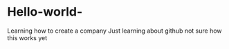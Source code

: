 # Hello-world-
Learning how to create a company 
Just learning about github not sure how this works yet 
